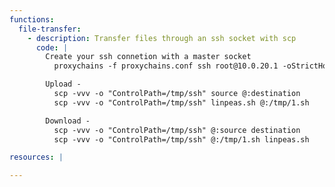 ```yaml
---
functions:
  file-transfer:
    - description: Transfer files through an ssh socket with scp
      code: |
        Create your ssh connetion with a master socket
          proxychains -f proxychains.conf ssh root@10.0.20.1 -oStrictHostKeyChecking=no -oUserKnownHostsFile=/dev/null -MS /tmp/ssh -vv -i priv.key

        Upload -
          scp -vvv -o "ControlPath=/tmp/ssh" source @:destination
          scp -vvv -o "ControlPath=/tmp/ssh" linpeas.sh @:/tmp/1.sh

        Download -
          scp -vvv -o "ControlPath=/tmp/ssh" @:source destination
          scp -vvv -o "ControlPath=/tmp/ssh" @:/tmp/1.sh linpeas.sh

resources: |

---
```


